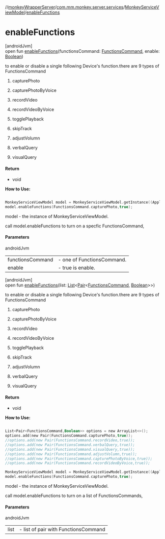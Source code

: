 //[monkeyWrapperServer](../../../index.md)/[com.mm.monkey.server.services](../index.md)/[MonkeyServiceViewModel](index.md)/[enableFunctions](enable-functions.md)

# enableFunctions

[androidJvm]\
open fun [enableFunctions](enable-functions.md)(functionsCommand: [FunctionsCommand](../../com.mm.monkey.server.services.enums/-functions-command/index.md), enable: [Boolean](https://kotlinlang.org/api/core/kotlin-stdlib/kotlin/-boolean/index.html))

to enable or disable a single following Device's function.there are 9 types of FunctionsCommand

1. capturePhoto

2. capturePhotoByVoice

3. recordVideo

4. recordVideoByVoice

5. togglePlayback

6. skipTrack

7. adjustVolumn

8. verbalQuery

9. visualQuery

#### Return

- void 

**How to Use:**

```kotlin

MonkeyServiceViewModel model = MonkeyServiceViewModel.getInstance((Application)context.getApplicationContext());
model.enableFunctions(FunctionsCommand.capturePhoto,true);

```
model - the instance of MonkeyServiceViewModel. 

call model.enableFunctions to turn on a specfic FunctionsCommand,

#### Parameters

androidJvm

| | |
|---|---|
| functionsCommand | - one of FunctionsCommand. |
| enable | - true is enable. |

[androidJvm]\
open fun [enableFunctions](enable-functions.md)(list: [List](https://developer.android.com/reference/kotlin/java/util/List.html)&lt;[Pair](https://developer.android.com/reference/kotlin/android/util/Pair.html)&lt;[FunctionsCommand](../../com.mm.monkey.server.services.enums/-functions-command/index.md), [Boolean](https://developer.android.com/reference/kotlin/java/lang/Boolean.html)&gt;&gt;)

to enable or disable a single following Device's function.there are 9 types of FunctionsCommand

1. capturePhoto

2. capturePhotoByVoice

3. recordVideo

4. recordVideoByVoice

5. togglePlayback

6. skipTrack

7. adjustVolumn

8. verbalQuery

9. visualQuery

#### Return

- void 

**How to Use:**

```kotlin

List<Pair<FunctionsCommand,Boolean>> options = new ArrayList<>();
options.add(new Pair(FunctionsCommand.capturePhoto,true));
//options.add(new Pair(FunctionsCommand.recordVideo,true));
//options.add(new Pair(FunctionsCommand.verbalQuery,true));
//options.add(new Pair(FunctionsCommand.visualQuery,true));
//options.add(new Pair(FunctionsCommand.adjustVolumn,true));
//options.add(new Pair(FunctionsCommand.capturePhotoByVoice,true));
//options.add(new Pair(FunctionsCommand.recordVideoByVoice,true));

MonkeyServiceViewModel model = MonkeyServiceViewModel.getInstance((Application)context.getApplicationContext());
model.enableFunctions(FunctionsCommand.capturePhoto,true);

```
model - the instance of MonkeyServiceViewModel. 

call model.enableFunctions to turn on a list of FunctionsCommands,

#### Parameters

androidJvm

| | |
|---|---|
| list | - list of pair with FunctionsCommand |